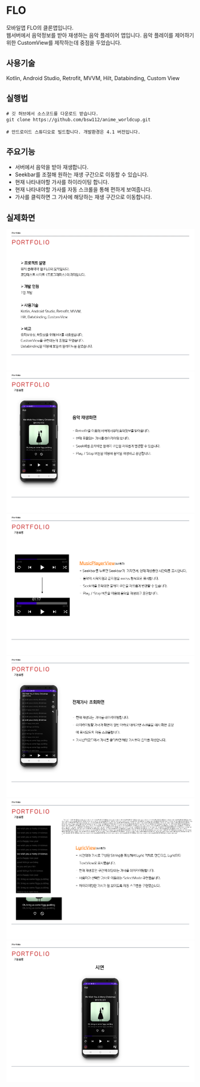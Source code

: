 # FLO
모바일앱 FLO의 클론앱입니다.</br>
웹서버에서 음악정보를 받아 재생하는 음악 플레이어 앱입니다.
음악 플레이를 제어하기위한 CustomView를 제작하는데 중점을 두었습니다.

## 사용기술
Kotlin, Android Studio, Retrofit, MVVM, Hilt, Databinding, Custom View

## 실행법
```
# 깃 허브에서 소스코드를 다운로드 받습니다.
git clone https://github.com/bsw112/anime_worldcup.git

# 안드로이드 스튜디오로 빌드합니다. 개발환경은 4.1 버전입니다.
```


## 주요기능
* 서버에서 음악을 받아 재생합니다.
* Seekbar를 조절해 원하는 재생 구간으로 이동할 수 있습니다.
* 현재 나타내야할 가사를 하이라이팅 합니다.
* 현재 나타내야할 가사를 자동 스크롤을 통해 편하게 보여줍니다.
* 가사를 클릭하면 그 가사에 해당하는 재생 구간으로 이동합니다.

## 실제화면
![alt](readme/슬라이드16.PNG)
![alt](readme/슬라이드17.PNG)
![alt](readme/슬라이드18.PNG)
![alt](readme/슬라이드19.PNG)
![alt](readme/슬라이드20.PNG)
![alt](readme/슬라이드21.PNG)
